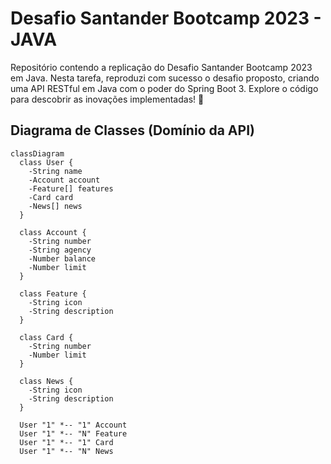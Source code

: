 # Desafio Santander Bootcamp 2023 - JAVA
Repositório contendo a replicação do Desafio Santander Bootcamp 2023 em Java. Nesta tarefa, reproduzi com sucesso o desafio proposto, 
criando uma API RESTful em Java com o poder do Spring Boot 3. Explore o código para descobrir as inovações implementadas! 🚀

## Diagrama de Classes (Domínio da API)
```mermaid
classDiagram
  class User {
    -String name
    -Account account
    -Feature[] features
    -Card card
    -News[] news
  }

  class Account {
    -String number
    -String agency
    -Number balance
    -Number limit
  }

  class Feature {
    -String icon
    -String description
  }

  class Card {
    -String number
    -Number limit
  }

  class News {
    -String icon
    -String description
  }

  User "1" *-- "1" Account 
  User "1" *-- "N" Feature
  User "1" *-- "1" Card
  User "1" *-- "N" News
